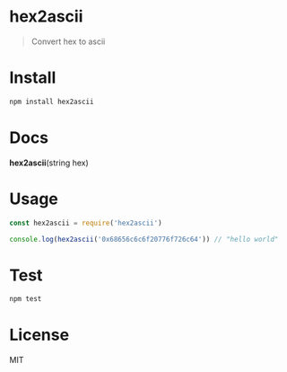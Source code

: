 # hex2ascii

> Convert hex to ascii

# Install

```bash
npm install hex2ascii
```

# Docs

**hex2ascii**(string hex)

# Usage

```javascript
const hex2ascii = require('hex2ascii')

console.log(hex2ascii('0x68656c6c6f20776f726c64')) // "hello world"
```

# Test

```bash
npm test
```

# License

MIT
